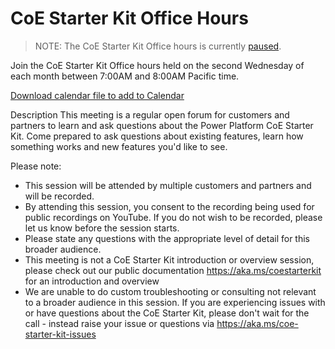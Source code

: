 # CoE Starter Kit Office Hours

> NOTE: The CoE Starter Kit Office hours is currently [paused](https://github.com/microsoft/coe-starter-kit/issues/10112). 

Join the CoE Starter Kit Office hours held on the second Wednesday of each month between 7:00AM and 8:00AM Pacific time.

[Download calendar file to add to Calendar](https://microsoft.github.io/coe-starter-kit/CenterofExcellenceResources/OfficeHours/Power%20Platform%20CoE%20Starter%20Kit%20Office%20Hours.ics)

Description
This meeting is a regular open forum for customers and partners to learn and ask questions about the Power Platform CoE Starter Kit. Come prepared to ask questions about existing features, learn how something works and new features you'd like to see.

Please note:

- This session will be attended by multiple customers and partners and will be recorded.
- By attending this session, you consent to the recording being used for public recordings on YouTube. If you do not wish to be recorded, please let us know before the session starts.
- Please state any questions with the appropriate level of detail for this broader audience.
- This meeting is not a CoE Starter Kit introduction or overview session, please check out our public documentation https://aka.ms/coestarterkit for an introduction and overview
- We are unable to do custom troubleshooting or consulting not relevant to a broader audience in this session. If you are experiencing issues with or have questions about the CoE Starter Kit, please don't wait for the call - instead raise your issue or questions via https://aka.ms/coe-starter-kit-issues 
